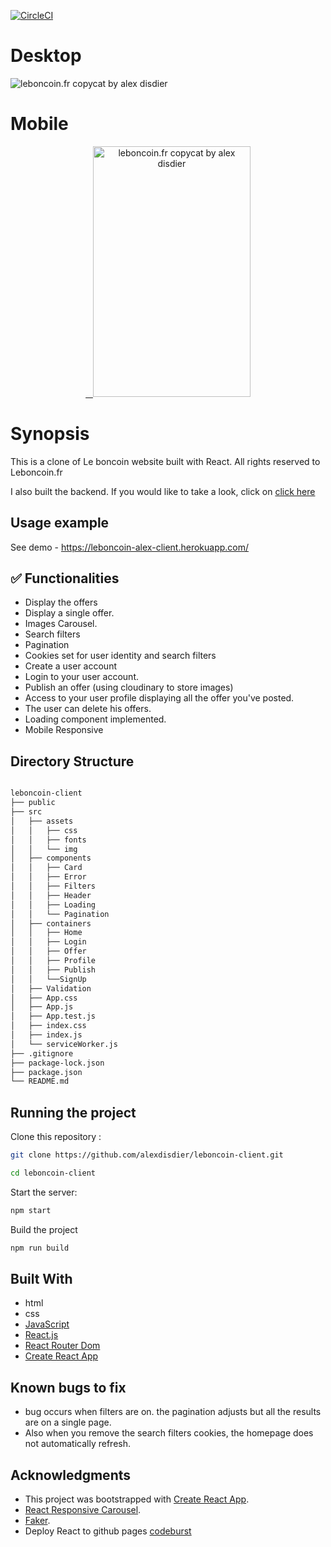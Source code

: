 [![CircleCI](https://circleci.com/gh/alexdisdier/leboncoin-client.svg?style=svg)](https://circleci.com/gh/alexdisdier/leboncoin-client)

# Desktop

![leboncoin.fr copycat by alex disdier](/screenshot.gif?raw=true "Gif leboncoin.fr copycat by alex disdier")

# Mobile

 <p align="center" >
   <a href="https://leboncoin-alex-client.herokuapp.com/">
    <img alt="leboncoin.fr copycat by alex disdier" src="https://res.cloudinary.com/dvrkxmxkw/image/upload/v1552171586/github-screenshot-gif/leboncoin-mobile.gif" width="252" height="401" />
 </a>

# Synopsis

This is a clone of Le boncoin website built with React. All rights reserved to Leboncoin.fr

I also built the backend. If you would like to take a look, click on [click here](https://github.com/alexdisdier/leboncoin-api)

## Usage example

See demo - https://leboncoin-alex-client.herokuapp.com/

## ✅ Functionalities

- Display the offers
- Display a single offer.
- Images Carousel.
- Search filters
- Pagination
- Cookies set for user identity and search filters
- Create a user account
- Login to your user account.
- Publish an offer (using cloudinary to store images)
- Access to your user profile displaying all the offer you've posted.
- The user can delete his offers.
- Loading component implemented.
- Mobile Responsive

## Directory Structure

```bash

leboncoin-client
├── public
├── src
│   ├── assets
│   │   ├── css
│   │   ├── fonts
│   │   └── img
│   ├── components
│   │   ├── Card
│   │   ├── Error
│   │   ├── Filters
│   │   ├── Header
│   │   ├── Loading
│   │   └── Pagination
│   ├── containers
│   │   ├── Home
│   │   ├── Login
│   │   ├── Offer
│   │   ├── Profile
│   │   ├── Publish
│   │   └──SignUp
│   ├── Validation
│   ├── App.css
│   ├── App.js
│   ├── App.test.js
│   ├── index.css
│   ├── index.js
│   └── serviceWorker.js
├── .gitignore
├── package-lock.json
├── package.json
└── README.md

```

## Running the project

Clone this repository :

```bash
git clone https://github.com/alexdisdier/leboncoin-client.git

cd leboncoin-client
```

Start the server:

```bash
npm start
```

Build the project

```bash
npm run build
```

## Built With

- html
- css
- [JavaScript](https://developer.mozilla.org/bm/docs/Web/JavaScript)
- [React.js](https://reactjs.org/docs/hello-world.html)
- [React Router Dom](https://reacttraining.com/react-router/web/guides/quick-start)
- [Create React App](https://facebook.github.io/create-react-app/docs/getting-started)

## Known bugs to fix

- bug occurs when filters are on. the pagination adjusts but all the results are on a single page.
- Also when you remove the search filters cookies, the homepage does not automatically refresh.

## Acknowledgments

- This project was bootstrapped with [Create React App](https://github.com/facebook/create-react-app).
- [React Responsive Carousel](https://www.npmjs.com/package/react-responsive-carousel).
- [Faker](https://www.npmjs.com/package/faker).
- Deploy React to github pages [codeburst](https://codeburst.io/deploy-react-to-github-pages-to-create-an-amazing-website-42d8b09cd4d)
